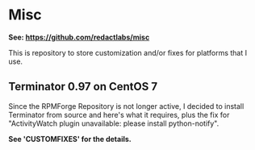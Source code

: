 # Misc
**See: https://github.com/redactlabs/misc**

This is repository to store customization and/or fixes for platforms that I use.

## Terminator 0.97 on CentOS 7 

Since the RPMForge Repository is not longer active, I decided to install Terminator from source and here's what it requires, plus the fix for "ActivityWatch plugin unavailable: please install python-notify". 

**See 'CUSTOMFIXES' for the details.**
